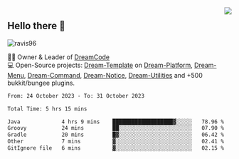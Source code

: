 <img align='right' src="https://github-readme-stats.vercel.app/api?username=Ravis96&show_icons=true">

## Hello there 👋
<p align="left"> <img src="https://komarev.com/ghpvc/?username=ravis96&label=Profile%20views&color=0e75b6&style=flat" alt="ravis96" /> </p>

👨‍💻 Owner & Leader of [DreamCode](https://github.com/DreamPoland) <br>
💻 Open-Source projects: [Dream-Template](https://github.com/DreamPoland/dream-template) on [Dream-Platform](https://github.com/DreamPoland/dream-platform), [Dream-Menu](https://github.com/DreamPoland/dream-menu), [Dream-Command](https://github.com/DreamPoland/dream-command), [Dream-Notice](https://github.com/DreamPoland/dream-notice), [Dream-Utilities](https://github.com/DreamPoland/dream-utilities) and +500 bukkit/bungee plugins.

<!--START_SECTION:waka-->

```txt
From: 24 October 2023 - To: 31 October 2023

Total Time: 5 hrs 15 mins

Java             4 hrs 9 mins    ███████████████████▓░░░░░   78.96 %
Groovy           24 mins         ██░░░░░░░░░░░░░░░░░░░░░░░   07.90 %
Gradle           20 mins         █▓░░░░░░░░░░░░░░░░░░░░░░░   06.42 %
Other            7 mins          ▓░░░░░░░░░░░░░░░░░░░░░░░░   02.41 %
GitIgnore file   6 mins          ▓░░░░░░░░░░░░░░░░░░░░░░░░   02.15 %
```

<!--END_SECTION:waka-->

